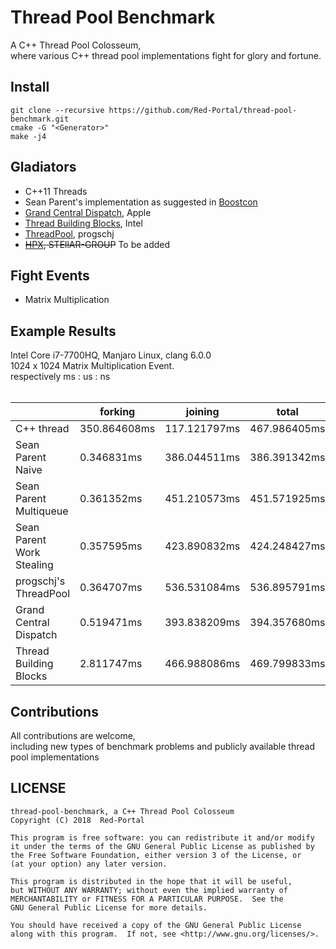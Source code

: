 
# Thread Pool Benchmark
A C++ Thread Pool Colosseum, </br>
where various C++ thread pool implementations fight for glory and fortune.</br>

## Install

```shell
git clone --recursive https://github.com/Red-Portal/thread-pool-benchmark.git
cmake -G "<Generator>"
make -j4
```

## Gladiators
* C++11 Threads </br>
* Sean Parent's implementation as suggested in [Boostcon](https://youtu.be/32f6JrQPV8c)
* [Grand Central Dispatch](https://github.com/apple/swift-corelibs-libdispatch), Apple
* [Thread Building Blocks](https://github.com/01org/tbb), Intel 
* [ThreadPool](https://github.com/progschj/ThreadPool), progschj
* ~~[HPX](https://github.com/STEllAR-GROUP/hpx), STEllAR-GROUP~~ To be added


## Fight Events
* Matrix Multiplication </br>

## Example Results 
Intel Core i7-7700HQ, Manjaro Linux, clang 6.0.0 </br>
1024 x 1024 Matrix Multiplication Event. </br>
respectively ms \: us \: ns  </br>
 </br>
     
|                           |   forking    |    joining   |     total    |
|---------------------------|--------------|--------------|--------------|
| C++ thread                | 350.864608ms | 117.121797ms | 467.986405ms |
| Sean Parent Naive         |   0.346831ms | 386.044511ms | 386.391342ms |
| Sean Parent Multiqueue    |   0.361352ms | 451.210573ms | 451.571925ms |
| Sean Parent Work Stealing |   0.357595ms | 423.890832ms | 424.248427ms |
| progschj's ThreadPool     |   0.364707ms | 536.531084ms | 536.895791ms |
| Grand Central Dispatch    |   0.519471ms | 393.838209ms | 394.357680ms |
| Thread Building Blocks    |   2.811747ms | 466.988086ms | 469.799833ms |

## Contributions
All contributions are welcome, </br>
including new types of benchmark problems and publicly available thread pool implementations</br>

## LICENSE

 ```
 thread-pool-benchmark, a C++ Thread Pool Colosseum
 Copyright (C) 2018  Red-Portal
 
 This program is free software: you can redistribute it and/or modify
 it under the terms of the GNU General Public License as published by
 the Free Software Foundation, either version 3 of the License, or
 (at your option) any later version.

 This program is distributed in the hope that it will be useful,
 but WITHOUT ANY WARRANTY; without even the implied warranty of
 MERCHANTABILITY or FITNESS FOR A PARTICULAR PURPOSE.  See the
 GNU General Public License for more details.

 You should have received a copy of the GNU General Public License
 along with this program.  If not, see <http://www.gnu.org/licenses/>.
 ```
